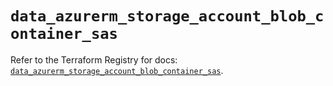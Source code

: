 # `data_azurerm_storage_account_blob_container_sas`

Refer to the Terraform Registry for docs: [`data_azurerm_storage_account_blob_container_sas`](https://registry.terraform.io/providers/hashicorp/azurerm/3.96.0/docs/data-sources/storage_account_blob_container_sas).

